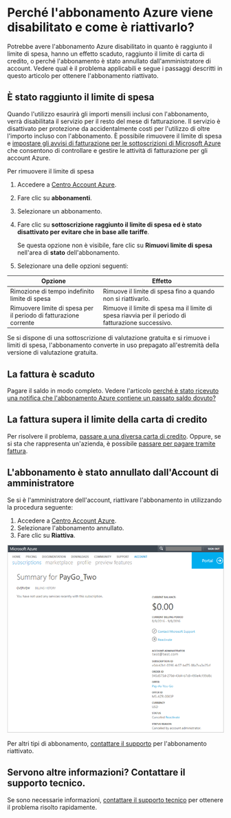 <properties
    pageTitle="Riattiva disabilitato abbonamento Azure | Microsoft Azure"
    description="Viene descritto come riattivarlo e quando è un abbonamento Azure disabilitato."
    keywords="Azure sottoscrizione disattivata"
    services=""
    documentationCenter=""
    authors="genlin"
    manager="mbaldwin"
    editor=""
    tags="billing"
    />

<tags
    ms.service="billing"
    ms.workload="na"
    ms.tgt_pltfrm="na"
    ms.devlang="na"
    ms.topic="article"
    ms.date="10/04/2016"
    ms.author="genli"/>

# <a name="why-is-my-azure-subscription-disabled-and-how-do-i-reactivate-it"></a>Perché l'abbonamento Azure viene disabilitato e come è riattivarlo?

Potrebbe avere l'abbonamento Azure disabilitato in quanto è raggiunto il limite di spesa, hanno un effetto scaduto, raggiunto il limite di carta di credito, o perché l'abbonamento è stato annullato dall'amministratore di account. Vedere qual è il problema applicabili e segue i passaggi descritti in questo articolo per ottenere l'abbonamento riattivato. 

## <a name="you-reached-your-spending-limit"></a>È stato raggiunto il limite di spesa

Quando l'utilizzo esaurirà gli importi mensili inclusi con l'abbonamento, verrà disabilitata il servizio per il resto del mese di fatturazione. Il servizio è disattivato per protezione da accidentalmente costi per l'utilizzo di oltre l'importo incluso con l'abbonamento. È possibile rimuovere il limite di spesa e [impostare gli avvisi di fatturazione per le sottoscrizioni di Microsoft Azure](billing-set-up-alerts.md) che consentono di controllare e gestire le attività di fatturazione per gli account Azure.

Per rimuovere il limite di spesa

1. Accedere a [Centro Account Azure](https://account.windowsazure.com/Home/Index).

2. Fare clic su **abbonamenti**.

3. Selezionare un abbonamento.

4. Fare clic su **sottoscrizione raggiunto il limite di spesa ed è stato disattivato per evitare che in base alle tariffe**.

    Se questa opzione non è visibile, fare clic su **Rimuovi limite di spesa** nell'area di **stato** dell'abbonamento.

5. Selezionare una delle opzioni seguenti:

|Opzione|Effetto|
|------|------|
|Rimozione di tempo indefinito limite di spesa|Rimuove il limite di spesa fino a quando non si riattivarlo.|
|Rimuovere limite di spesa per il periodo di fatturazione corrente|Rimuove il limite di spesa ma il limite di spesa riavvia per il periodo di fatturazione successivo.|

Se si dispone di una sottoscrizione di valutazione gratuita e si rimuove i limiti di spesa, l'abbonamento converte in uso prepagato all'estremità della versione di valutazione gratuita.

## <a name="your-bill-is-past-due"></a>La fattura è scaduto

Pagare il saldo in modo completo. Vedere l'articolo [perché è stato ricevuto una notifica che l'abbonamento Azure contiene un passato saldo dovuto?](billing-azure-subscription-past-due-balance.md#what-can-you-do-to-resolve-the-issue)

## <a name="the-bill-exceeds-your-credit-card-limit"></a>La fattura supera il limite della carta di credito

Per risolvere il problema, [passare a una diversa carta di credito](billing-how-to-change-credit-card.md). Oppure, se si sta che rappresenta un'azienda, è possibile [passare per pagare tramite fattura](https://azure.microsoft.com/pricing/invoicing/).

## <a name="the-subscription-was-canceled-by-the-account-administrator"></a>L'abbonamento è stato annullato dall'Account di amministratore

Se si è l'amministratore dell'account, riattivare l'abbonamento in utilizzando la procedura seguente: 

1. Accedere a [Centro Account Azure](https://account.windowsazure.com/Home/Index).
2. Selezionare l'abbonamento annullato.
3. Fare clic su **Riattiva**.

![Schermata che mostra riattivare collegamenti nel riquadro destro.](./media/billing-how-to-cancel-azure-subscription/reactivate-sub.png)

Per altri tipi di abbonamento, [contattare il supporto](https://portal.azure.com/?#blade/Microsoft_Azure_Support/HelpAndSupportBlade) per l'abbonamento riattivato.

## <a name="need-help-contact-support"></a>Servono altre informazioni? Contattare il supporto tecnico.
Se sono necessarie informazioni, [contattare il supporto tecnico](https://portal.azure.com/?#blade/Microsoft_Azure_Support/HelpAndSupportBlade) per ottenere il problema risolto rapidamente. 

